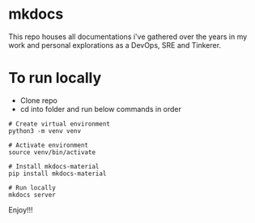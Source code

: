 # mkdocs
This repo houses all documentations i've gathered over the years in my work and personal explorations as a DevOps, SRE and Tinkerer. 

# To run locally
- Clone repo
- cd into folder and run below commands in order
```
# Create virtual environment
python3 -m venv venv

# Activate environment
source venv/bin/activate

# Install mkdocs-material
pip install mkdocs-material

# Run locally
mkdocs server
```

Enjoy!!!